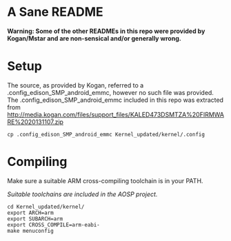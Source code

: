 A Sane README
===

**Warning: Some of the other READMEs in this repo were provided by Kogan/Mstar and are non-sensical and/or generally wrong.**

Setup
===

The source, as provided by Kogan, referred to a .config_edison_SMP_android_emmc, however no such file was provided. The .config_edison_SMP_android_emmc included in this repo was extracted from http://media.kogan.com/files/support_files/KALED473DSMTZA%20FIRMWARE%2020131107.zip

    cp .config_edison_SMP_android_emmc Kernel_updated/kernel/.config

Compiling
===

Make sure a suitable ARM cross-compiling toolchain is in your PATH.

*Suitable toolchains are included in the AOSP project.* 


    cd Kernel_updated/kernel/
    export ARCH=arm
    export SUBARCH=arm
    export CROSS_COMPILE=arm-eabi-
    make menuconfig

